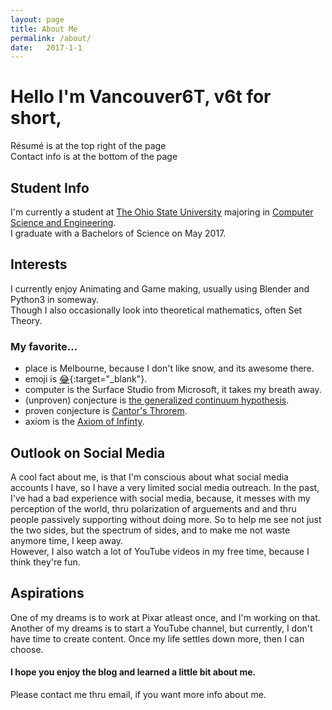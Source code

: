 ```yaml
---
layout: page
title: About Me
permalink: /about/
date:   2017-1-1
---
```

# Hello I'm Vancouver6T, v6t for short,

Résumé is at the top right of the page<br>
Contact info is at the bottom of the page

## Student Info
I'm currently a student at [The Ohio State University](https://www.osu.edu) majoring in [Computer Science and Engineering](https://cse.osu.edu). <br>
I graduate with a Bachelors of Science on May 2017. 

## Interests
I currently enjoy Animating and Game making, usually using Blender and Python3 in someway. <br>
Though I also occasionally look into theoretical mathematics, often Set Theory.<br>

### My favorite...
-   place is Melbourne, because I don't like snow, and its awesome there. <br>
-   emoji is [:joy:](http://blog.oxforddictionaries.com/2015/11/word-of-the-year-2015-emoji/){:target="_blank"}. <br>
-   computer is the Surface Studio from Microsoft, it takes my breath away. <br>
-   (unproven) conjecture is [the generalized continuum hypothesis](https://en.wikipedia.org/wiki/Continuum_hypothesis#The_generalized_continuum_hypothesis "Wikipedia's entry on the Continuum Hypothesis"). <br>
-   proven conjecture is [Cantor's Throrem](https://en.wikipedia.org/wiki/Cantor%27s_theorem "Wikipedia's entry on the Cantor's Theorem"). <br>
-   axiom is the [Axiom of Infinty](https://en.wikipedia.org/wiki/Axiom_of_infinity "Wikipedia's entry on the Axiom of Infinity"). <br>

## Outlook on Social Media 
A cool fact about me, is that I'm conscious about what social media accounts I have, so I have a very limited social media outreach. 
In the past, I've had a bad experience with social media, because, it messes with my perception of the world, thru polarization of arguements and and thru people passively supporting without doing more. 
So to help me see not just the two sides, but the spectrum of sides, and to make me not waste anymore time, I keep away. <br>
However, I also watch a lot of YouTube videos in my free time, because I think they're fun. 

## Aspirations
One of my dreams is to work at Pixar atleast once, and I'm working on that. <br>
Another of my dreams is to start a YouTube channel, but currently, I don't have time to create content. Once my life settles down more, then I can choose.

#### I hope you enjoy the blog and learned a little bit about me.
Please contact me thru email, if you want more info about me. 